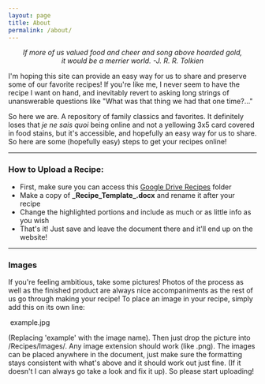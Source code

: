 ```yaml
---
layout: page
title: About
permalink: /about/
---
```



<p style="text-align: center;"><em>If more of us valued food and cheer and song above hoarded gold,<br /> it would be a merrier world.
-J. R. R. Tolkien</em>
</p>

I'm hoping this site can provide an easy way for us to share and preserve some of our favorite recipes! If you're like me, I never seem to have the recipe I want on hand, and inevitably revert to asking long strings of unanswerable questions like "What was that thing we had that one time?..."

So here we are. A repository of family classics and favorites. It definitely loses that  *je ne sais quoi* being online and not a yellowing 3x5 card covered in food stains, but it's accessible, and hopefully an easy way for us to share. So here are some (hopefully easy) steps to get your recipes online!

***

### How to Upload a Recipe:

- First, make sure you can access this [Google Drive Recipes](https://drive.google.com/open?id=1Cy4220EerEKfIJFyoO2B7DD2xV7bGXBm "Link to Recipes Folder") folder
- Make a copy of **\_Recipe_Template_.docx** and rename it after your recipe
- Change the highlighted portions and include as much or as little info as you wish
- That's it! Just save and leave the document there and it'll end up on the website!

***

### Images

If you're feeling ambitious, take some pictures! Photos of the process as well as the finished product are always nice accompaniments as the rest of us go through making your recipe! To place an image in your recipe, simply add this on its own line:

<img> example.jpg

(Replacing 'example' with the image name). Then just drop the picture into /Recipes/Images/. Any image extension should work (like .png). The images can be placed anywhere in the document, just make sure the formatting stays consistent with what's above and it should work out just fine. (If it doesn't I can always go take a look and fix it up). So please start uploading!
